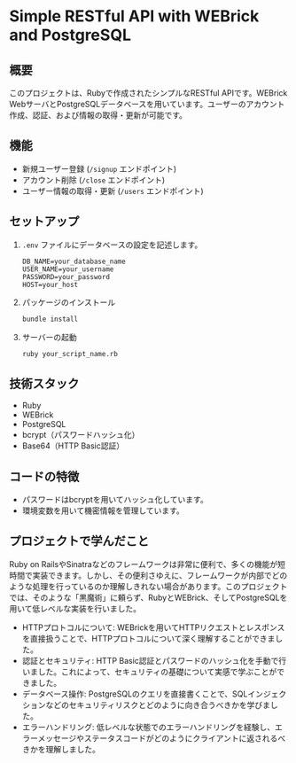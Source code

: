# Simple RESTful API with WEBrick and PostgreSQL

## 概要

このプロジェクトは、Rubyで作成されたシンプルなRESTful APIです。WEBrick WebサーバとPostgreSQLデータベースを用いています。ユーザーのアカウント作成、認証、および情報の取得・更新が可能です。

## 機能

- 新規ユーザー登録 (`/signup` エンドポイント)
- アカウント削除 (`/close` エンドポイント)
- ユーザー情報の取得・更新 (`/users` エンドポイント)

## セットアップ

1. `.env` ファイルにデータベースの設定を記述します。
    ```
    DB_NAME=your_database_name
    USER_NAME=your_username
    PASSWORD=your_password
    HOST=your_host
    ```

2. パッケージのインストール
    ```bash
    bundle install
    ```

3. サーバーの起動
    ```bash
    ruby your_script_name.rb
    ```

## 技術スタック

- Ruby
- WEBrick
- PostgreSQL
- bcrypt（パスワードハッシュ化）
- Base64（HTTP Basic認証）

## コードの特徴

- パスワードはbcryptを用いてハッシュ化しています。
- 環境変数を用いて機密情報を管理しています。

## プロジェクトで学んだこと

Ruby on RailsやSinatraなどのフレームワークは非常に便利で、多くの機能が短時間で実装できます。しかし、その便利さゆえに、フレームワークが内部でどのような処理を行っているのか理解しきれない場合があります。このプロジェクトでは、そのような「黒魔術」に頼らず、RubyとWEBrick、そしてPostgreSQLを用いて低レベルな実装を行いました。

- HTTPプロトコルについて: WEBrickを用いてHTTPリクエストとレスポンスを直接扱うことで、HTTPプロトコルについて深く理解することができました。
- 認証とセキュリティ: HTTP Basic認証とパスワードのハッシュ化を手動で行いました。これによって、セキュリティの基礎について実感で学ぶことができました。
- データベース操作: PostgreSQLのクエリを直接書くことで、SQLインジェクションなどのセキュリティリスクとどのように向き合うべきかを学びました。
- エラーハンドリング: 低レベルな状態でのエラーハンドリングを経験し、エラーメッセージやステータスコードがどのようにクライアントに返されるべきかを理解しました。
